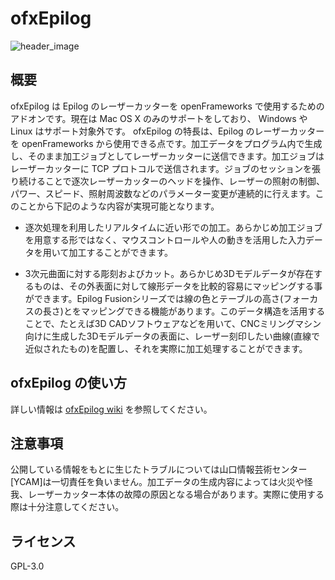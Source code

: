 # ofxEpilog

![header_image](https://cloud.githubusercontent.com/assets/222761/18414970/ecb88974-781a-11e6-9594-ba0818ba8341.jpg)

## 概要
ofxEpilog は Epilog のレーザーカッターを openFrameworks で使用するためのアドオンです。現在は Mac OS X のみのサポートをしており、 Windows や Linux はサポート対象外です。
ofxEpilog の特長は、Epilog のレーザーカッターを openFrameworks から使用できる点です。加工データをプログラム内で生成し、そのまま加工ジョブとしてレーザーカッターに送信できます。加工ジョブはレーザーカッターに TCP プロトコルで送信されます。ジョブのセッションを張り続けることで逐次レーザーカッターのヘッドを操作、レーザーの照射の制御、パワー、スピード、照射周波数などのパラメーター変更が連続的に行えます。このことから下記のような内容が実現可能となります。

- 逐次処理を利用したリアルタイムに近い形での加工。あらかじめ加工ジョブを用意する形ではなく、マウスコントロールや人の動きを活用した入力データを用いて加工することができます。

- 3次元曲面に対する彫刻およびカット。あらかじめ3Dモデルデータが存在するものは、その外表面に対して線形データを比較的容易にマッピングする事ができます。Epilog Fusionシリーズでは線の色とテーブルの高さ(フォーカスの長さ)とをマッピングできる機能があります。このデータ構造を活用することで、たとえば3D CADソフトウェアなどを用いて、CNCミリングマシン向けに生成した3Dモデルデータの表面に、レーザー刻印したい曲線(直線で近似されたもの)を配置し、それを実際に加工処理することができます。


## ofxEpilog の使い方
詳しい情報は [ofxEpilog wiki](https://github.com/YCAMInterlab/ofxEpilog/wiki) を参照してください。

## 注意事項
公開している情報をもとに生じたトラブルについては山口情報芸術センター[YCAM]は一切責任を負いません。加工データの生成内容によっては火災や怪我、レーザーカッター本体の故障の原因となる場合があります。実際に使用する際は十分注意してください。

## ライセンス
GPL-3.0
